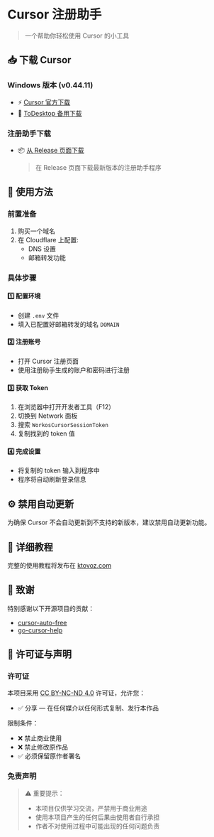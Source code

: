 # Cursor 注册助手

> 一个帮助你轻松使用 Cursor 的小工具

## 📥 下载 Cursor

### Windows 版本 (v0.44.11)
- ⚡ [Cursor 官方下载](https://downloader.cursor.sh/builds/250103fqxdt5u9z/windows/nsis/x64)
- 🔄 [ToDesktop 备用下载](https://download.todesktop.com/230313mzl4w4u92/Cursor%20Setup%200.44.11%20-%20Build%20250103fqxdt5u9z-x64.exe)

### 注册助手下载
- 📦 [从 Release 页面下载](https://github.com/ktovoz/cursorRegister/releases)
  > 在 Release 页面下载最新版本的注册助手程序

## 🔐 使用方法

### 前置准备
1. 购买一个域名
2. 在 Cloudflare 上配置:
   - DNS 设置
   - 邮箱转发功能

### 具体步骤

#### 1️⃣ 配置环境
- 创建 `.env` 文件
- 填入已配置好邮箱转发的域名 `DOMAIN`

#### 2️⃣ 注册账号
- 打开 Cursor 注册页面
- 使用注册助手生成的账户和密码进行注册

#### 3️⃣ 获取 Token
1. 在浏览器中打开开发者工具（F12）
2. 切换到 Network 面板
3. 搜索 `WorkosCursorSessionToken`
4. 复制找到的 token 值

#### 4️⃣ 完成设置
- 将复制的 token 输入到程序中
- 程序将自动刷新登录信息

## ⚙️ 禁用自动更新
为确保 Cursor 不会自动更新到不支持的新版本，建议禁用自动更新功能。

## 📖 详细教程
完整的使用教程将发布在 [ktovoz.com](https://ktovoz.com)

## 🙏 致谢
特别感谢以下开源项目的贡献：

- [cursor-auto-free](https://github.com/chengazhen/cursor-auto-free)
- [go-cursor-help](https://github.com/yuaotian/go-cursor-help)

## 📜 许可证与声明

### 许可证
本项目采用 [CC BY-NC-ND 4.0](https://creativecommons.org/licenses/by-nc-nd/4.0/) 许可证，允许您：
- ✅ 分享 — 在任何媒介以任何形式复制、发行本作品

限制条件：
- ❌ 禁止商业使用
- ❌ 禁止修改原作品
- ✅ 必须保留原作者署名

### 免责声明
> ⚠️ 重要提示：
> - 本项目仅供学习交流，严禁用于商业用途
> - 使用本项目产生的任何后果由使用者自行承担
> - 作者不对使用过程中可能出现的任何问题负责

